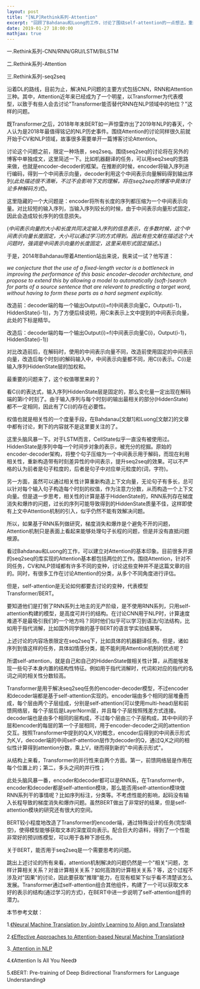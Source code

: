 ```yaml
---
layout: post
title: "[NLP]Rethink系列-Attention"
excerpt: "回顾了Bahdanau和Luong的工作，讨论了围绕self-attention的一点想法，重新思考了Transformer/BERT。"
date: 2019-01-27 18:00:00
mathjax: true
---
```


一.Rethink系列-CNN/RNN/GRU/LSTM/BiLSTM

二.Rethink系列-Attention

三.Rethink系列-seq2seq


沿着DL的路线，目前为止，解决NLP问题的主要方式包括CNN，RNN和Attention三种。其中，Attention近年来已经成为了一个明星，以Transformer为代表模型，以致于有些人会去讨论"Transformer能否替代RNN在NLP领域中的地位？"这样的问题。

既Transformer之后，2018年年末BERT如一声惊雷炸出了2019年NLP的春天，个人认为是2018年最值得铭记的NLP历史事件。围绕Attention的讨论同样很久前就开始于CV和NLP领域，故事很多需要单开一篇博客讨论Attention。

讨论这个问题之前，限定一种场景，seq2seq。围绕seq2seq的讨论将在另外的博客中单独成文，这里简述一下。比如机器翻译的任务，可以用seq2seq的思路来做，也就是encoder-decoder的框架。在推断的时候，encoder将输入序列进行编码，得到一个中间表示向量，decoder利用这个中间表示向量解码得到输出序列(_此处描述很不清晰，不过不会影响下文的理解，将在seq2seq的博客中具体讨论多种解码方式_)。

这里隐藏的一个大问题是：encoder将所有长度的序列都压缩为一个中间表示向量。对比较短的输入序列，当输入序列较长的时候，由于中间表示向量形式固定，因此会造成较长序列的信息损失。

(_中间表示向量的大小和长度共同决定输入序列的信息表示，在多数时候，这个中间表示向量长度固定，大小可以通过学习的方式得到。因此有些文献在描述这个大问题时，强调是中间表示向量的长度固定，这里采用形式固定描述。_)


于是，2014年Bahdanau带着Attention站出来说，我来试一试？他写道：

_we conjecture that the use of a fixed-length vector is a bottleneck in improving the performance of this basic encoder–decoder architecture, and propose to extend this by allowing a model to automatically (soft-)search
for parts of a source sentence that are relevant to predicting a target word, without having to form these parts as a hard segment explicitly._ 

改造前：decoder端的每一个输出Output(i)=f(中间表示向量C，Output(i-1)，HiddenState(i-1))，为了方便后续说明，用C来表示上文中提到的中间表示向量，此处的下标是精华。

改造后：decoder端的每一个输出Output(i)=f(中间表示向量C(i)，Output(i-1)，HiddenState(i-1))

对比改造前后，在解码时，使用的中间表示向量不同，改造前使用固定的中间表示向量，改造后每个时刻i的解码输入中，中间表示向量都不同，用C(i)表示。C(i)是输入序列HiddenState层的加权和。

最重要的问题来了，这个权值哪里来的？

看C(i)的表达式，输入序列HiddenState层是固定的，那么变化量一定出现在解码端的第i个时刻了。由于输入序列与每个时刻i的输出最相关的部分(HiddenState)都不一定相同，因此有了C(i)的存在必要性。

权值也就是相关性的一个度量手段，在Bahdanau[文献1]和Luong[文献2]的文章中都有讨论，剩下的内容就不是这里要关注的了。

这里头脑风暴一下。对于LSTM而言，CellState似乎一直没有被使用过。HiddenState是序列中每一个时间步对象的表示，被充分的挖掘。原始的encoder-decoder架构，将整个句子压缩为一个中间表示用于解码，而现在利用相关性，重新构造带有时刻差异性的中间表示，提升seq2seq的效果。可以不严格的认为前者是句子粒度的，后者是句子中对应单元粒度的(词，字符)。

另一方面，虽然可以通过相关性计算重新构造上下文向量，无论句子有多长，总可以针对每个输入句子构造每个时刻的权值，作为注意力分数，从而构造一个上下文向量。但是退一步思考，相关性的计算是基于HiddenState的，RNN系列存在梯度消失和爆炸的问题，过长的序列可能导致得到的HiddenState质量不佳，这样即使有上文中Attention机制的引入，似乎仍然不能有效解决问题。

所以，如果基于RNN系列做研究，梯度消失和爆炸是个避免不开的问题，Attention机制只是表面上看起来能够处理句子长程的问题，但是并没有直抵问题根源。

看过Bahdanau和Luong的工作，可以建立对Attention的基本印象。目前很多开源的seq2seq的库实现的Attention基本都包括两位的工作。围绕Attention，针对不同任务，CV和NLP领域都有许多不同的变种，讨论这些变种并不是这篇文章的目的。同时，有很多工作在讨论Attention的分类，从多个不同角度进行评估。

但是，self-attention是无论如何都要去讨论的变种，代表模型Transformer/BERT。

要知道他们是打倒了RNN系列土地主的无产阶级，是不使用RNN系列，只用self-attention构建的模型，是高度可并行的结构。在讨论CNN用于NLP时，计算速度难道不是最吸引我们的一个地方吗？同时他们似乎可以学习到语法/句法结构，比如用于指代消解，比如国外同学做的基于BERT的语言学实验结果等。

上述讨论的内容场景限定在seq2seq下，比如具体的机器翻译任务。但是，诸如序列到值这样的任务，具体如情感分类，能不能利用Attention机制的优点呢？

所谓self-attention，就是自己和自己的HiddenState做相关性计算，从而能够发现一些句子本身内置的结构性特征。例如用于指代消解时，代词和对应的指代的名词之间的相关性分数较高。

Transformer是用于解决seq2seq任务的encoder-decoder模型，不过encoder和decoder端都是基于self-attention实现的。encoder端由多个相同的层堆叠而成，每个层由两个子层组成，分别是self-attention(可以使用multi-head)层和前馈网络层，每个子层后是LayerNorm层，并且每个子层按照残差方式连接。decoder端也是由多个相同的层构成，不过每个层由三个子层构成，其中中间的子层和encoder的每层的第一个子层相同，用于encoder-decoder之间的attention交互。按照Transformer中提到的Q,K,V的概念，encoder后得到的中间表示形式为K,V，decoder端的中间self-attention层作为decoder的Q，通过Q,K之间的相似性计算得到attention分数，乘上V，继而得到新的"中间表示形式"。

从结构上来看，Transformer的并行性来自两个方面。第一，前馈网络层是作用在每个位置上的；第二，多头之间的并行性；

此处头脑风暴一番，encoder和decoder都可以是RNN系，在Transformer中，encoder和decoder都是self-attention模块，那么能否用self-attention模块做RNN系列干的事情呢？比如序列标注，分类等。不考虑性能的影响，起码没有输入长程导致的梯度消失和爆炸问题。虽然BERT做出了非常好的结果，但是self-attention模块的研究还有很大的空间。

BERT较小程度地改造了Transformer的encoder端，通过特殊设计的任务(完型填空)，使得模型能够获取文本的深度双向表示。配合巨大的语料，得到了一个性能非常好的预训练模型，可以用于各种下游任务。

关于BERT，能否用于seq2seq是一个需要思考的问题。

跳出上述讨论的所有来看，attention机制解决的问题仍然是一个"相关"问题，怎样计算相关关系？对谁计算相关关系？如何高效的计算相关关系？等，这个过程不涉及对"因果"的讨论，因此要获取"推理"能力，在现有框架下似乎看不清楚该怎么发展。Transformer通过self-attention组合其他组件，构建了一个可以获取文本好的表示的结构(通过学习的方式)，在BERT中进一步说明了self-attention组件的潜力。


本节参考文献：

1.[《Neural Machine Translation by Jointly Learning to Align and Translate》](https://arxiv.org/abs/1409.0473)

2.[《Effective Approaches to Attention-based Neural Machine Translation》](https://nlp.stanford.edu/pubs/emnlp15_attn.pdf)

3.[  Attention in NLP](https://medium.com/@joealato/attention-in-nlp-734c6fa9d983)

4.《Attention Is All You Need》

5.《BERT: Pre-training of Deep Bidirectional Transformers for Language Understanding》



















